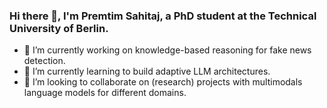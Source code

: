 ### Hi there 👋, I'm Premtim Sahitaj, a PhD student at the Technical University of Berlin. 

- 🔭 I’m currently working on knowledge-based reasoning for fake news detection.
- 🌱 I’m currently learning to build adaptive LLM architectures. 
- 👯 I’m looking to collaborate on (research) projects with multimodals language models for different domains. 

<!--- 
  if you have forked this to use on your profile, 
  Change the `github-readme-stats.anuraghazra1.vercel.app` to `github-readme-stats.vercel.app` 
--->

